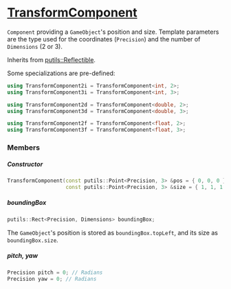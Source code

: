 # [TransformComponent](TransformComponent.hpp)

`Component` providing a `GameObject`'s position and size. Template parameters are the type used for the coordinates (`Precision`) and the number of `Dimensions` (2 or 3).

Inherits from [putils::Reflectible](https://github.com/phiste/putils/blob/master/reflection/Reflectible.md).

Some specializations are pre-defined:

```cpp
using TransformComponent2i = TransformComponent<int, 2>;
using TransformComponent3i = TransformComponent<int, 3>;

using TransformComponent2d = TransformComponent<double, 2>;
using TransformComponent3d = TransformComponent<double, 3>;

using TransformComponent2f = TransformComponent<float, 2>;
using TransformComponent3f = TransformComponent<float, 3>;
```

### Members

##### Constructor

```cpp
TransformComponent(const putils::Point<Precision, 3> &pos = { 0, 0, 0 },
                   const putils::Point<Precision, 3> &size = { 1, 1, 1 });
```

##### boundingBox

```cpp
putils::Rect<Precision, Dimensions> boundingBox;
```
The `GameObject`'s position is stored as `boundingBox.topLeft`, and its size as `boundingBox.size`.

##### pitch, yaw

```cpp
Precision pitch = 0; // Radians
Precision yaw = 0; // Radians
```
